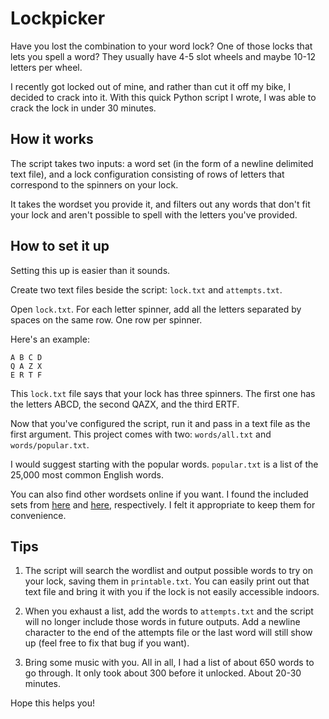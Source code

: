 # Lockpicker

Have you lost the combination to your word lock? One of those locks that lets you spell a word? They usually have 4-5 slot wheels and maybe 10-12 letters per wheel.

I recently got locked out of mine, and rather than cut it off my bike, I decided to crack into it. With this quick Python script I wrote, I was able to crack the lock in under 30 minutes.

## How it works

The script takes two inputs: a word set (in the form of a newline delimited text file), and a lock configuration consisting of rows of letters that correspond to the spinners on your lock.

It takes the wordset you provide it, and filters out any words that don't fit your lock and aren't possible to spell with the letters you've provided.

## How to set it up

Setting this up is easier than it sounds.

Create two text files beside the script: `lock.txt` and `attempts.txt`.

Open `lock.txt`. For each letter spinner, add all the letters separated by spaces on the same row. One row per spinner.

Here's an example:

```
A B C D
Q A Z X
E R T F
```
This `lock.txt` file says that your lock has three spinners. The first one has the letters ABCD, the second QAZX, and the third ERTF.

Now that you've configured the script, run it and pass in a text file as the first argument. This project comes with two: `words/all.txt` and `words/popular.txt`.

I would suggest starting with the popular words. `popular.txt` is a list of the 25,000 most common English words.

You can also find other wordsets online if you want. I found the included sets from [here](https://github.com/dwyl/english-words) and [here](https://github.com/dolph/dictionary), respectively. I felt it appropriate to keep them for convenience.

## Tips

1. The script will search the wordlist and output possible words to try on your lock, saving them in `printable.txt`. You can easily print out that text file and bring it with you if the lock is not easily accessible indoors.

2. When you exhaust a list, add the words to `attempts.txt` and the script will no longer include those words in future outputs. Add a newline character to the end of the attempts file or the last word will still show up (feel free to fix that bug if you want).

3. Bring some music with you. All in all, I had a list of about 650 words to go through. It only took about 300 before it unlocked. About 20-30 minutes.

Hope this helps you!